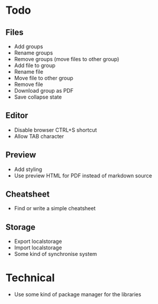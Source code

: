 # Todo

## Files
- Add groups
- Rename groups
- Remove groups (move files to other group)
- Add file to group
- Rename file
- Move file to other group
- Remove file
- Download group as PDF
- Save collapse state

## Editor
- Disable browser CTRL+S shortcut
- Allow TAB character

## Preview
- Add styling
- Use preview HTML for PDF instead of markdown source

## Cheatsheet
- Find or write a simple cheatsheet

## Storage
- Export localstorage
- Import localstorage
- Some kind of synchronise system

# Technical
- Use some kind of package manager for the libraries
